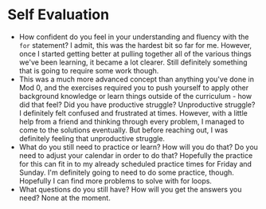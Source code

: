 # Self Evaluation

- How confident do you feel in your understanding and fluency with the `for` statement? I admit, this was the hardest bit so far for me. However, once I started getting better at pulling together all of the various things we've been learning, it became a lot clearer. Still definitely something that is going to require some work though.
- This was a much more advanced concept than anything you've done in Mod 0, and the exercises required you to push yourself to apply other background knowledge or learn things outside of the curriculum - how did that feel? Did you have productive struggle? Unproductive struggle? I definitely felt confused and frustrated at times. However, with a little help from a friend and thinking through every problem, I managed to come to the solutions eventually. But before reaching out, I was definitely feeling that unproductive struggle.
- What do you still need to practice or learn? How will you do that? Do you need to adjust your calendar in order to do that? Hopefully the practice for this can fit in to my already scheduled practice times for Friday and Sunday. I'm definitely going to need to do some practice, though. Hopefully I can find more problems to solve with for loops.
- What questions do you still have? How will you get the answers you need? None at the moment.